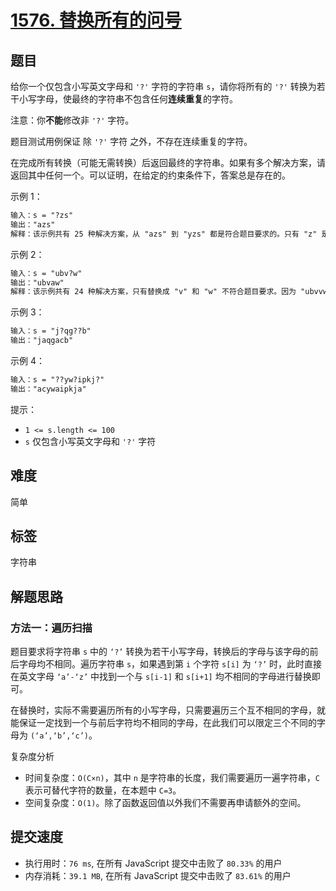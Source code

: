 # [1576. 替换所有的问号](https://leetcode-cn.com/problems/replace-all-s-to-avoid-consecutive-repeating-characters/)

## 题目

给你一个仅包含小写英文字母和 `'?'` 字符的字符串 `s`，请你将所有的 `'?'` 转换为若干小写字母，使最终的字符串不包含任何**连续重复**的字符。

注意：你**不能**修改非 `'?'` 字符。

题目测试用例保证 除 `'?'` 字符 之外，不存在连续重复的字符。

在完成所有转换（可能无需转换）后返回最终的字符串。如果有多个解决方案，请返回其中任何一个。可以证明，在给定的约束条件下，答案总是存在的。

示例 1：

```txt
输入：s = "?zs"
输出："azs"
解释：该示例共有 25 种解决方案，从 "azs" 到 "yzs" 都是符合题目要求的。只有 "z" 是无效的修改，因为字符串 "zzs" 中有连续重复的两个 'z' 。
```

示例 2：

```txt
输入：s = "ubv?w"
输出："ubvaw"
解释：该示例共有 24 种解决方案，只有替换成 "v" 和 "w" 不符合题目要求。因为 "ubvvw" 和 "ubvww" 都包含连续重复的字符。
```

示例 3：

```txt
输入：s = "j?qg??b"
输出："jaqgacb"
```

示例 4：

```txt
输入：s = "??yw?ipkj?"
输出："acywaipkja"
```

提示：

- `1 <= s.length <= 100`
- `s` 仅包含小写英文字母和 `'?'` 字符

## 难度

简单

## 标签

字符串

## 解题思路

### 方法一：遍历扫描

题目要求将字符串 `s` 中的 `‘?’` 转换为若干小写字母，转换后的字母与该字母的前后字母均不相同。遍历字符串 `s`，如果遇到第 `i` 个字符 `s[i]` 为 `‘?’` 时，此时直接在英文字母 `‘a’-‘z’` 中找到一个与 `s[i-1]` 和 `s[i+1]` 均不相同的字母进行替换即可。

在替换时，实际不需要遍历所有的小写字母，只需要遍历三个互不相同的字母，就能保证一定找到一个与前后字符均不相同的字母，在此我们可以限定三个不同的字母为 `(‘a’,‘b’,‘c’)`。

复杂度分析

- 时间复杂度：`O(C×n)`，其中 `n` 是字符串的长度，我们需要遍历一遍字符串，`C` 表示可替代字符的数量，在本题中 `C=3`。
- 空间复杂度：`O(1)`。除了函数返回值以外我们不需要再申请额外的空间。

## 提交速度

- 执行用时：`76 ms`, 在所有 JavaScript 提交中击败了 `80.33%` 的用户
- 内存消耗：`39.1 MB`, 在所有 JavaScript 提交中击败了 `83.61%` 的用户
